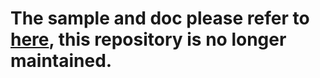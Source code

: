 
# The sample and doc please refer to [here](https://github.com/bytedance/Bytedance-UnionAD/tree/master/Demo/PangleQuickStartDemo), this repository is no longer maintained.

